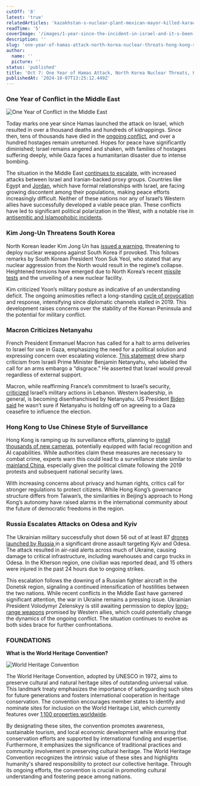 ```yaml
---
cutOff: '8'
latest: 'true'
relatedArticles: 'kazakhstan-s-nuclear-plant-mexican-mayor-killed-karachi-airport-blast'
readTime: '5'
coverImage: '/images/1-year-since-the-incident-in-israel-and-it-s-been-a-year-of-war-in-gaza--1--UzNj.webp'
description: ''
slug: 'one-year-of-hamas-attack-north-korea-nuclear-threats-hong-kong-surveillance'
author:
  name: ''
  picture: ''
status: 'published'
title: 'Oct 7: One Year of Hamas Attack, North Korea Nuclear Threats, Hong Kong Surveillance'
publishedAt: '2024-10-07T13:25:12.449Z'
---
```


### One Year of Conflict in the Middle East

![One Year of Conflict in the Middle East](/images/1-year-since-the-incident-in-israel-and-it-s-been-a-year-of-war-in-gaza--1--Q0Nz.webp)

Today marks one year since Hamas launched the attack on Israel, which resulted in over a thousand deaths and hundreds of kidnappings. Since then, tens of thousands have died in the [ongoing conflict](https://www.nbcnews.com/news/world/oct-7-tens-thousands-dead-forever-war-rcna166765), and over a hundred hostages remain unreturned. Hopes for peace have significantly diminished; Israel remains angered and shaken, with families of hostages suffering deeply, while Gaza faces a humanitarian disaster due to intense bombing.

The situation in the Middle East [continues to escalate](https://www.npr.org/2024/10/06/nx-s1-5142440/israeli-gaza-lebanon-oct-7), with increased attacks between Israel and Iranian-backed proxy groups. Countries like Egypt and [Jordan](https://thehill.com/opinion/international/4603890-why-jordan-came-to-israels-rescue/), which have formal relationships with Israel, are facing growing discontent among their populations, making peace efforts increasingly difficult. Neither of these nations nor any of Israel’s Western allies have successfully developed a viable peace plan. These conflicts have led to significant political polarization in the West, with a notable rise in [antisemitic and Islamophobic incidents](https://www.voanews.com/a/antisemitism-islamophobia-surge-in-2023-watchdogs-say/7407451.html).

### Kim Jong-Un Threatens South Korea

North Korean leader Kim Jong Un has [issued a warning](https://apnews.com/article/north-korea-kim-nuclear-weapons-south-b10f3ee96e9a1171ad8043f2d8d0f8bb), threatening to deploy nuclear weapons against South Korea if provoked. This follows remarks by South Korean President Yoon Suk Yeol, who stated that any nuclear aggression from the North would result in the regime’s collapse. Heightened tensions have emerged due to North Korea’s recent [missile tests](https://apnews.com/article/north-korea-kim-missiles-39ac9c4a37ebc7c827651e4256add05b) and the unveiling of a new nuclear facility.

Kim criticized Yoon’s military posture as indicative of an understanding deficit. The ongoing animosities reflect a long-standing [cycle of provocation](https://edition.cnn.com/2019/12/19/asia/north-korea-south-korea-intl-hnk/index.html) and response, intensifying since diplomatic channels stalled in 2019. This development raises concerns over the stability of the Korean Peninsula and the potential for military conflict.

### Macron Criticizes Netanyahu

French President Emmanuel Macron has called for a halt to arms deliveries to Israel for use in Gaza, emphasizing the need for a political solution and expressing concern over escalating violence. [This statement](https://www.bbc.com/news/articles/cjr3zd4d8y5o) drew sharp criticism from Israeli Prime Minister Benjamin Netanyahu, who labeled the call for an arms embargo a “disgrace.” He asserted that Israel would prevail regardless of external support.

Macron, while reaffirming France’s commitment to Israel’s security, [criticized](https://www.bbc.com/news/articles/cje3zl0dq2ko) Israel’s military actions in Lebanon. Western leadership, in general, is becoming disenfranchised by Netanyahu. US President [Biden said](https://www.bbc.com/news/articles/cje3zl0dq2ko) he wasn’t sure if Netanyahu is holding off on agreeing to a Gaza ceasefire to influence the election.

### Hong Kong to Use Chinese Style of Surveillance

Hong Kong is ramping up its surveillance efforts, planning to [install thousands of new cameras](https://edition.cnn.com/2024/10/05/asia/hong-kong-police-cameras-facial-recognition-intl-hnk-dst/index.html), potentially equipped with facial recognition and AI capabilities. While authorities claim these measures are necessary to combat crime, experts warn this could lead to a surveillance state similar to [mainland China](https://edition.cnn.com/2024/03/19/china/hong-kong-second-national-security-law-passed-intl-hnk/index.html), especially given the political climate following the 2019 protests and subsequent national security laws.

With increasing concerns about privacy and human rights, critics call for stronger regulations to protect citizens. While Hong Kong’s governance structure differs from Taiwan’s, the similarities in Beijing’s approach to Hong Kong’s autonomy have raised alarms in the international community about the future of democratic freedoms in the region​.

### Russia Escalates Attacks on Odesa and Kyiv

The Ukrainian military successfully shot down 56 out of at least 87 [drones launched by Russia ](https://www.politico.eu/article/russia-launches-attacks-on-kyiv-and-odesa-ukraine-says/)in a significant drone assault targeting Kyiv and Odesa. The attack resulted in air-raid alerts across much of Ukraine, causing damage to critical infrastructure, including warehouses and cargo trucks in Odesa. In the Kherson region, one civilian was reported dead, and 15 others were injured in the past 24 hours due to ongoing strikes.

This escalation follows the downing of a Russian fighter aircraft in the Donetsk region, signaling a continued intensification of hostilities between the two nations. While recent conflicts in the Middle East have garnered significant attention, the war in Ukraine remains a pressing issue. Ukrainian President Volodymyr Zelenskyy is still awaiting permission to deploy [long-range weapons](https://www.newsweek.com/ukraine-domestic-ballistic-missile-production-russia-volodymyr-zelensky-1963039) promised by Western allies, which could potentially change the dynamics of the ongoing conflict. The situation continues to evolve as both sides brace for further confrontations.

### FOUNDATIONS

**What is the World Heritage Convention?**

![World Heritage Convention](/images/what-is-the-world-heritage-convention---1--kwMT.webp)

The World Heritage Convention, adopted by UNESCO in 1972, aims to preserve cultural and natural heritage sites of outstanding universal value. This landmark treaty emphasizes the importance of safeguarding such sites for future generations and fosters international cooperation in heritage conservation. The convention encourages member states to identify and nominate sites for inclusion on the World Heritage List, which currently features over [1,100 properties worldwide](https://whc.unesco.org/en/list/).

By designating these sites, the convention promotes awareness, sustainable tourism, and local economic development while ensuring that conservation efforts are supported by international funding and expertise. Furthermore, it emphasizes the significance of traditional practices and community involvement in preserving cultural heritage. The World Heritage Convention recognizes the intrinsic value of these sites and highlights humanity's shared responsibility to protect our collective heritage. Through its ongoing efforts, the convention is crucial in promoting cultural understanding and fostering peace among nations.